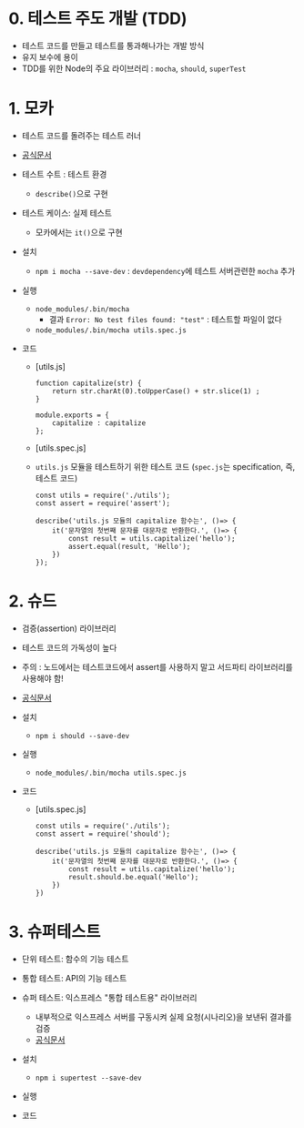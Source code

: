 

# 0. 테스트 주도 개발 (TDD)

- 테스트 코드를 만들고 테스트를 통과해나가는 개발 방식
- 유지 보수에 용이 
- TDD를 위한 Node의 주요 라이브러리 : `mocha`, `should`, `superTest`





# 1. 모카

- 테스트 코드를 돌려주는 테스트 러너 
- [공식문서](https://mochajs.org/) 
- 테스트 수트 : 테스트 환경

  -  `describe()`으로 구현
- 테스트 케이스: 실제 테스트

  -  모카에서는 `it()`으로 구현
- 설치
  - `npm i mocha --save-dev` : `devdependency`에 테스트 서버관련한 `mocha` 추가

- 실행
  - `node_modules/.bin/mocha`
    - 결과 `Error: No test files found: "test"` : 테스트할 파일이 없다
  - `node_modules/.bin/mocha utils.spec.js`

- 코드

  - [utils.js]

    ```
    function capitalize(str) {
        return str.charAt(0).toUpperCase() + str.slice(1) ;
    }
    
    module.exports = {
        capitalize : capitalize
    };
    ```

  - [utils.spec.js]

  - `utils.js` 모듈을 테스트하기 위한 테스트 코드 (`spec.js`는 specification, 즉, 테스트 코드)

    ```
    const utils = require('./utils');
    const assert = require('assert');
    
    describe('utils.js 모듈의 capitalize 함수는', ()=> {
        it('문자열의 첫번째 문자를 대문자로 반환한다.', ()=> {
            const result = utils.capitalize('hello');
            assert.equal(result, 'Hello');
        })
    });
    ```





# 2. 슈드

- 검증(assertion) 라이브러리

- 테스트 코드의 가독성이 높다

- 주의 : 노드에서는 테스트코드에서 assert를 사용하지 말고 서드파티 라이브러리를 사용해야 함! 

- [공식문서](<https://github.com/tj/should.js/>  )

- 설치 

  - `npm i should --save-dev`

- 실행

  - `node_modules/.bin/mocha utils.spec.js`

- 코드

  - [utils.spec.js]

    ```
    const utils = require('./utils');
    const assert = require('should');
    
    describe('utils.js 모듈의 capitalize 함수는', ()=> {
        it('문자열의 첫번째 문자를 대문자로 반환한다.', ()=> {
            const result = utils.capitalize('hello');
            result.should.be.equal('Hello');
        })
    })
    ```

    



# 3. 슈퍼테스트

- 단위 테스트: 함수의 기능 테스트 
- 통합 테스트: API의 기능 테스트 
- 슈퍼 테스트: 익스프레스 "통합 테스트용" 라이브러리
  - 내부적으로 익스프레스 서버를 구동시켜 실제 요청(시나리오)을 보낸뒤 결과를 검증
  - [공식문서]( <https://github.com/visionmedia/supertest>)
- 설치 
  - `npm i supertest --save-dev`
- 실행

- 코드

